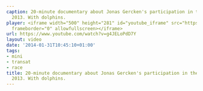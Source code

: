 ```yaml
---
caption: 20-minute documentary about Jonas Gercken's participation in the Mini Transat
  2013. With dolphins.
player: <iframe width="500" height="281" id="youtube_iframe" src="https://www.youtube.com/embed/g4JELoPdD7Y?feature=oembed&amp;enablejsapi=1&amp;origin=https://safe.txmblr.com&amp;wmode=opaque"
  frameborder="0" allowfullscreen></iframe>
url: https://www.youtube.com/watch?v=g4JELoPdD7Y
layout: video
date: '2014-01-31T10:45:10+01:00'
tags:
- mini
- transat
- race
title: 20-minute documentary about Jonas Gercken's participation in the Mini Transat
  2013. With dolphins.
---
```

